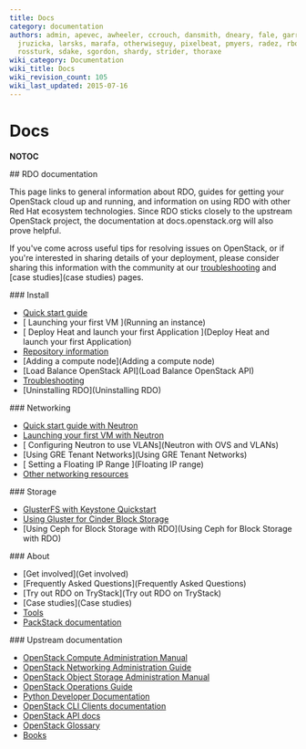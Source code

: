 ```yaml
---
title: Docs
category: documentation
authors: admin, apevec, awheeler, ccrouch, dansmith, dneary, fale, garrett, jlibosva,
  jruzicka, larsks, marafa, otherwiseguy, pixelbeat, pmyers, radez, rbowen, rkukura,
  rossturk, sdake, sgordon, shardy, strider, thoraxe
wiki_category: Documentation
wiki_title: Docs
wiki_revision_count: 105
wiki_last_updated: 2015-07-16
---
```


# Docs

__NOTOC__

<div class="row">
<div class="offset1 span10">
## RDO documentation

This page links to general information about RDO, guides for getting your OpenStack cloud up and running, and information on using RDO with other Red Hat ecosystem technologies. Since RDO sticks closely to the upstream OpenStack project, the documentation at docs.openstack.org will also prove helpful.

If you've come across useful tips for resolving issues on OpenStack, or if you're interested in sharing details of your deployment, please consider sharing this information with the community at our [troubleshooting](troubleshooting) and [case studies](case studies) pages.

</div>
</div>
<div class="row">
<div class="offset1 span3">
### Install

*   [ Quick start guide ](Quickstart)
*   [ Launching your first VM ](Running an instance)
*   [ Deploy Heat and launch your first Application ](Deploy Heat and launch your first Application)
*   [ Repository information ](Repositories)
*   [Adding a compute node](Adding a compute node)
*   [Load Balance OpenStack API](Load Balance OpenStack API)
*   [Troubleshooting](Troubleshooting)
*   [Uninstalling RDO](Uninstalling RDO)

</div>
<div class="span3">
### Networking

*   [ Quick start guide with Neutron](Neutron-Quickstart)
*   [ Launching your first VM with Neutron](Running_an_instance_with_Neutron)
*   [ Configuring Neutron to use VLANs](Neutron with OVS and VLANs)
*   [Using GRE Tenant Networks](Using GRE Tenant Networks)
*   [ Setting a Floating IP Range ](Floating IP range)
*   [ Other networking resources ](Networking)

</div>
<div class="span4">
### Storage

*   [GlusterFS with Keystone Quickstart](http://www.gluster.org/community/documentation/index.php/GlusterFS_Keystone_Quickstart)
*   [Using Gluster for Cinder Block Storage](http://www.gluster.org/community/documentation/index.php/GlusterFS_Cinder)
*   [Using Ceph for Block Storage with RDO](Using Ceph for Block Storage with RDO)

</div>
</div>
<div class="row">
<div class="offset1 span5">
### About

*   [Get involved](Get involved)
*   [Frequently Asked Questions](Frequently Asked Questions)
*   [Try out RDO on TryStack](Try out RDO on TryStack)
*   [Case studies](Case studies)
*   [Tools](Tools)
*   [PackStack documentation](https://access.redhat.com/knowledge/docs/en-US/Red_Hat_OpenStack_Preview/2/html/Getting_Started_Guide/part-Deploying_OS_using_PackStack.html)

</div>
<div class="span5">
### Upstream documentation

*   [OpenStack Compute Administration Manual](http://docs.openstack.org/trunk/openstack-compute/admin/content/index.html)
*   [OpenStack Networking Administration Guide](http://docs.openstack.org/trunk/openstack-network/admin/content/index.html)
*   [OpenStack Object Storage Administration Manual](http://docs.openstack.org/trunk/openstack-object-storage/admin/content/)
*   [OpenStack Operations Guide](http://docs.openstack.org/trunk/openstack-ops/content/index.html)
*   [Python Developer Documentation](http://docs.openstack.org/developer/openstack-projects.html)
*   [OpenStack CLI Clients documentation](http://docs.openstack.org/cli/quick-start/content/index.html)
*   [OpenStack API docs](http://docs.openstack.org/api/)
*   [OpenStack Glossary](http://docs.openstack.org/glossary/content/glossary.html)
*   [Books](Books)

</div>
</div>
<Category:Documentation>
